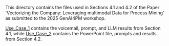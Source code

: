 This directory contains the files used in Sections 4.1 and 4.2 of the Paper 'Vectorizing the Company: Leveraging multimodal Data for Process Mining' as submitted to the 2025 GenAI4PM workshop.

[Use_Case_1](https://github.com/MatthiasPohlAmberg/VeCo/tree/main/Evaluation/Use_Case_1) contains the voicemail, prompt, and LLM results from Section 4.1,
while [Use_Case_2](https://github.com/MatthiasPohlAmberg/VeCo/tree/main/Evaluation/Use_Case_2) contains the PowerPoint file, prompts and results from Section 4.2.

